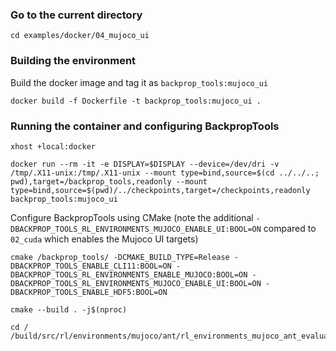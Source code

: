 ### Go to the current directory
```
cd examples/docker/04_mujoco_ui
```
### Building the environment
Build the docker image and tag it as `backprop_tools:mujoco_ui`
```
docker build -f Dockerfile -t backprop_tools:mujoco_ui .
```
### Running the container and configuring BackpropTools
```
xhost +local:docker
```
```
docker run --rm -it -e DISPLAY=$DISPLAY --device=/dev/dri -v /tmp/.X11-unix:/tmp/.X11-unix --mount type=bind,source=$(cd ../../..; pwd),target=/backprop_tools,readonly --mount type=bind,source=$(pwd)/../checkpoints,target=/checkpoints,readonly backprop_tools:mujoco_ui
```
Configure BackpropTools using CMake (note the additional `-DBACKPROP_TOOLS_RL_ENVIRONMENTS_MUJOCO_ENABLE_UI:BOOL=ON` compared to `02_cuda` which enables the Mujoco UI targets)
```
cmake /backprop_tools/ -DCMAKE_BUILD_TYPE=Release -DBACKPROP_TOOLS_ENABLE_CLI11:BOOL=ON -DBACKPROP_TOOLS_RL_ENVIRONMENTS_ENABLE_MUJOCO:BOOL=ON -DBACKPROP_TOOLS_RL_ENVIRONMENTS_MUJOCO_ENABLE_UI:BOOL=ON -DBACKPROP_TOOLS_ENABLE_HDF5:BOOL=ON
```
```
cmake --build . -j$(nproc)
```
```
cd /
/build/src/rl/environments/mujoco/ant/rl_environments_mujoco_ant_evaluation_ppo
```
